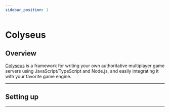 ```yaml
---
sidebar_position: 1
---
```


# Colyseus

## Overview

[Colyseus](https://colyseus.io/) is a framework for writing your own authoritative multiplayer game servers using JavaScript/TypeScript and Node.js, and easily integrating it with your favorite game engine.

---

## Setting up

---
